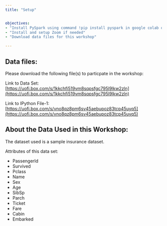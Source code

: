 ```yaml
---
title: "Setup"


objectives:
- "Install PySpark using command !pip install pyspark in google colab or Jupyter"
- "Install and setup Zoom if needed"
- "Download data files for this workshop"

---
```


## Data files:

Please download the following file(s) to particpate in the workshop:

Link to Data Set: [https://uofi.box.com/s/1kkchfi519vm8sqpsfgc795l9lkw2zln](https://uofi.box.com/s/1kkchfi519vm8sqpsfgc795l9lkw2zln)

Link to IPython File-1: [https://uofi.box.com/s/vno8qz8pm6sv45aebupoz83tcp45uyq5](https://uofi.box.com/s/vno8qz8pm6sv45aebupoz83tcp45uyq5)

## About the Data Used in this Workshop:

The dataset used is a sample insurance dataset. 

Attributes of this data set:

- PassengerId
- Survived
- Pclass
- Name
- Sex
- Age
- SibSp
- Parch
- Ticket
- Fare
- Cabin
- Embarked
